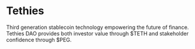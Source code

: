 # Tethies
Third generation stablecoin technology empowering the future of finance. Tethies DAO provides both investor value through $TETH and stakeholder confidence through $PEG.
